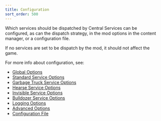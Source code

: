 ```yaml
---
title: Configuration
sort_order: 500
---
```

Which services should be dispatched by Central Services can be configured, as can the dispatch strategy, in the mod options in the content manager, or a configuration file.

If no services are set to be dispatch by the mod, it should not affect the game.

For more info about configuration, see:

- [Global Options](OptionsGlobal.html)
- [Standard Service Options](OptionsStandardServices.html)
- [Garbage Truck Service Options](ServiceGarbageTrucks.html#Options)
- [Hearse Service Options](ServiceHearses.md#Options)
- [Invisible Service Options](OptionsInvisibleServices.html)
- [Bulldozer Service Options](ServiceBulldozers.html#Options)
- [Logging Options](OptionsLogging.html)
- [Advanced Options](OptionsAdvanced.html)
- [Configuration File](Files.html#Config)
